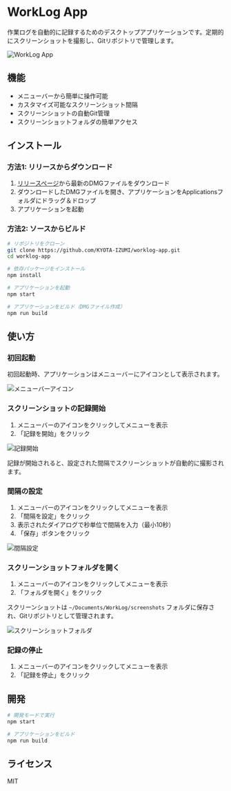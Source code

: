 # WorkLog App

作業ログを自動的に記録するためのデスクトップアプリケーションです。定期的にスクリーンショットを撮影し、Gitリポジトリで管理します。

![WorkLog App](screenshots/app_screenshot.png)

## 機能

- メニューバーから簡単に操作可能
- カスタマイズ可能なスクリーンショット間隔
- スクリーンショットの自動Git管理
- スクリーンショットフォルダの簡単アクセス

## インストール

### 方法1: リリースからダウンロード

1. [リリースページ](https://github.com/KYOTA-IZUMI/worklog-app/releases)から最新のDMGファイルをダウンロード
2. ダウンロードしたDMGファイルを開き、アプリケーションをApplicationsフォルダにドラッグ＆ドロップ
3. アプリケーションを起動

### 方法2: ソースからビルド

```bash
# リポジトリをクローン
git clone https://github.com/KYOTA-IZUMI/worklog-app.git
cd worklog-app

# 依存パッケージをインストール
npm install

# アプリケーションを起動
npm start

# アプリケーションをビルド（DMGファイル作成）
npm run build
```

## 使い方

### 初回起動

初回起動時、アプリケーションはメニューバーにアイコンとして表示されます。

![メニューバーアイコン](screenshots/menubar_icon.png)

### スクリーンショットの記録開始

1. メニューバーのアイコンをクリックしてメニューを表示
2. 「記録を開始」をクリック

![記録開始](screenshots/start_recording.png)

記録が開始されると、設定された間隔でスクリーンショットが自動的に撮影されます。

### 間隔の設定

1. メニューバーのアイコンをクリックしてメニューを表示
2. 「間隔を設定」をクリック
3. 表示されたダイアログで秒単位で間隔を入力（最小10秒）
4. 「保存」ボタンをクリック

![間隔設定](screenshots/interval_settings.png)

### スクリーンショットフォルダを開く

1. メニューバーのアイコンをクリックしてメニューを表示
2. 「フォルダを開く」をクリック

スクリーンショットは `~/Documents/WorkLog/screenshots` フォルダに保存され、Gitリポジトリとして管理されます。

![スクリーンショットフォルダ](screenshots/screenshots_folder.png)

### 記録の停止

1. メニューバーのアイコンをクリックしてメニューを表示
2. 「記録を停止」をクリック

## 開発

```bash
# 開発モードで実行
npm start

# アプリケーションをビルド
npm run build
```

## ライセンス

MIT 